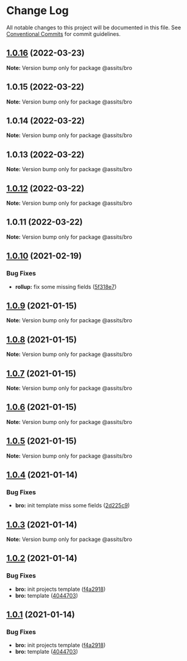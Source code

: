 # Change Log

All notable changes to this project will be documented in this file.
See [Conventional Commits](https://conventionalcommits.org) for commit guidelines.

## [1.0.16](https://github.com/sportcoco/bro/compare/v1.0.15...v1.0.16) (2022-03-23)

**Note:** Version bump only for package @assits/bro





## 1.0.15 (2022-03-22)

**Note:** Version bump only for package @assits/bro





## 1.0.14 (2022-03-22)

**Note:** Version bump only for package @assits/bro





## 1.0.13 (2022-03-22)

**Note:** Version bump only for package @assits/bro





## [1.0.12](https://github.com/sportcoco/bro/compare/@assits/bro@1.0.11...@assits/bro@1.0.12) (2022-03-22)

**Note:** Version bump only for package @assits/bro





## 1.0.11 (2022-03-22)

**Note:** Version bump only for package @assits/bro





## [1.0.10](https://github.com/sportcoco/bro/compare/@assits/bro@1.0.9...@assits/bro@1.0.10) (2021-02-19)


### Bug Fixes

* **rollup:** fix some missing fields ([5f318e7](https://github.com/sportcoco/bro/commit/5f318e7b40ba117ec13fb246a770d52ff7986f0e))





## [1.0.9](https://github.com/sportcoco/bro/compare/@assits/bro@1.0.8...@assits/bro@1.0.9) (2021-01-15)

**Note:** Version bump only for package @assits/bro





## [1.0.8](https://github.com/sportcoco/bro/compare/@assits/bro@1.0.7...@assits/bro@1.0.8) (2021-01-15)

**Note:** Version bump only for package @assits/bro





## [1.0.7](https://github.com/sportcoco/bro/compare/@assits/bro@1.0.6...@assits/bro@1.0.7) (2021-01-15)

**Note:** Version bump only for package @assits/bro





## [1.0.6](https://github.com/sportcoco/bro/compare/@assits/bro@1.0.5...@assits/bro@1.0.6) (2021-01-15)

**Note:** Version bump only for package @assits/bro





## [1.0.5](https://github.com/sportcoco/bro/compare/@assits/bro@1.0.4...@assits/bro@1.0.5) (2021-01-15)

**Note:** Version bump only for package @assits/bro





## [1.0.4](https://github.com/sportcoco/bro/compare/@assits/bro@1.0.3...@assits/bro@1.0.4) (2021-01-14)


### Bug Fixes

* **bro:** init template miss some fields ([2d225c9](https://github.com/sportcoco/bro/commit/2d225c956497d220fefcb61e1c1c3f1e82ddf086))





## [1.0.3](https://github.com/sportcoco/bro/compare/@assits/bro@1.0.2...@assits/bro@1.0.3) (2021-01-14)

**Note:** Version bump only for package @assits/bro





## [1.0.2](https://github.com/sportcoco/bro/compare/@assits/bro@1.0.1...@assits/bro@1.0.2) (2021-01-14)


### Bug Fixes

* **bro:** init projects template ([f4a2918](https://github.com/sportcoco/bro/commit/f4a2918775e795afd2738407b632c2e9a3fe1aef))
* **bro:** template ([4044703](https://github.com/sportcoco/bro/commit/4044703d4dcac810220bae717de23cef3eb986f0))





## [1.0.1](https://github.com/sportcoco/bro/compare/@assits/bro@1.0.1...@assits/bro@1.0.1) (2021-01-14)


### Bug Fixes

* **bro:** init projects template ([f4a2918](https://github.com/sportcoco/bro/commit/f4a2918775e795afd2738407b632c2e9a3fe1aef))
* **bro:** template ([4044703](https://github.com/sportcoco/bro/commit/4044703d4dcac810220bae717de23cef3eb986f0))
